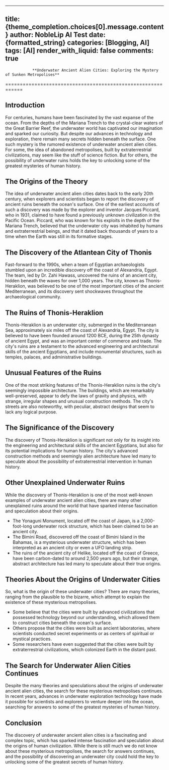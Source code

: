 
---
title: {theme_completion.choices[0].message.content}
author: NobleLip AI Test
date: {formatted_string}
categories: [Blogging, AI]
tags: [AI]
render_with_liquid: false
comments: true
---
			
				**Underwater Ancient Alien Cities: Exploring the Mystery of Sunken Metropolises**
============================================================

Introduction
------------

For centuries, humans have been fascinated by the vast expanse of the ocean. From the depths of the Mariana Trench to the crystal-clear waters of the Great Barrier Reef, the underwater world has captivated our imagination and sparked our curiosity. But despite our advances in technology and exploration, there remain many secrets hidden beneath the surface. One such mystery is the rumored existence of underwater ancient alien cities. For some, the idea of abandoned metropolises, built by extraterrestrial civilizations, may seem like the stuff of science fiction. But for others, the possibility of underwater ruins holds the key to unlocking some of the greatest mysteries of human history.

**The Origins of the Theory**
-----------------------------

The idea of underwater ancient alien cities dates back to the early 20th century, when explorers and scientists began to report the discovery of ancient ruins beneath the ocean's surface. One of the earliest accounts of such a discovery was made by the explorer and inventor Jacques Piccard, who in 1931, claimed to have found a previously unknown civilization in the Pacific Ocean. Piccard, who was known for his exploits in the depth of the Mariana Trench, believed that the underwater city was inhabited by humans and extraterrestrial beings, and that it dated back thousands of years to a time when the Earth was still in its formative stages.

**The Discovery of the Atlantean City of Thonis**
------------------------------------------------

Fast-forward to the 1990s, when a team of Egyptian archaeologists stumbled upon an incredible discovery off the coast of Alexandria, Egypt. The team, led by Dr. Zahi Hawass, uncovered the ruins of an ancient city, hidden beneath the waves for over 1,000 years. The city, known as Thonis-Heraklion, was believed to be one of the most important cities of the ancient Mediterranean, and its discovery sent shockwaves throughout the archaeological community.

**The Ruins of Thonis-Heraklion**
-------------------------------

Thonis-Heraklion is an underwater city, submerged in the Mediterranean Sea, approximately six miles off the coast of Alexandria, Egypt. The city is believed to have been founded around 1200 BCE, during the 25th dynasty of ancient Egypt, and was an important center of commerce and trade. The city's ruins are a testament to the advanced engineering and architectural skills of the ancient Egyptians, and include monumental structures, such as temples, palaces, and administrative buildings.

**Unusual Features of the Ruins**
----------------------------------

One of the most striking features of the Thonis-Heraklion ruins is the city's seemingly impossible architecture. The buildings, which are remarkably well-preserved, appear to defy the laws of gravity and physics, with strange, irregular shapes and unusual construction methods. The city's streets are also noteworthy, with peculiar, abstract designs that seem to lack any logical purpose.

**The Significance of the Discovery**
----------------------------------

The discovery of Thonis-Heraklion is significant not only for its insight into the engineering and architectural skills of the ancient Egyptians, but also for its potential implications for human history. The city's advanced construction methods and seemingly alien architecture have led many to speculate about the possibility of extraterrestrial intervention in human history.

**Other Unexplained Underwater Ruins**
-----------------------------------------

While the discovery of Thonis-Heraklion is one of the most well-known examples of underwater ancient alien cities, there are many other unexplained ruins around the world that have sparked intense fascination and speculation about their origins.

* The Yonaguni Monument, located off the coast of Japan, is a 2,000-foot-long underwater rock structure, which has been claimed to be an ancient city.
* The Bimini Road, discovered off the coast of Bimini Island in the Bahamas, is a mysterious underwater structure, which has been interpreted as an ancient city or even a UFO landing strip.
* The ruins of the ancient city of Helike, located off the coast of Greece, have been carbon-dated to around 2,500 years ago, but their strange, abstract architecture has led many to speculate about their true origins.

**Theories About the Origins of Underwater Cities**
---------------------------------------------------

So, what is the origin of these underwater cities? There are many theories, ranging from the plausible to the bizarre, which attempt to explain the existence of these mysterious metropolises.

* Some believe that the cities were built by advanced civilizations that possessed technology beyond our understanding, which allowed them to construct cities beneath the ocean's surface.
* Others propose that the cities were built as ancient laboratories, where scientists conducted secret experiments or as centers of spiritual or mystical practices.
* Some researchers have even suggested that the cities were built by extraterrestrial civilizations, which colonized Earth in the distant past.

**The Search for Underwater Alien Cities Continues**
---------------------------------------------------

Despite the many theories and speculations about the origins of underwater ancient alien cities, the search for these mysterious metropolises continues. In recent years, advances in underwater exploration technology have made it possible for scientists and explorers to venture deeper into the ocean, searching for answers to some of the greatest mysteries of human history.

**Conclusion**
--------------

The discovery of underwater ancient alien cities is a fascinating and complex topic, which has sparked intense fascination and speculation about the origins of human civilization. While there is still much we do not know about these mysterious metropolises, the search for answers continues, and the possibility of discovering an underwater city could hold the key to unlocking some of the greatest secrets of human history.